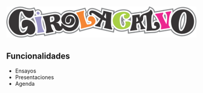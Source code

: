 # <p align="center"><img src="./assets/images/logoUnaLinea.png" alt="Logo Girola Calvo"/></p>
## Funcionalidades
* Ensayos
* Presentaciones
* Agenda